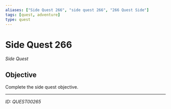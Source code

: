 ```yaml
---
aliases: ["Side Quest 266", "side quest 266", "266 Quest Side"]
tags: [quest, adventure]
type: quest
---
```


# Side Quest 266

*Side Quest*

## Objective
Complete the side quest objective.

---
*ID: QUEST00265*